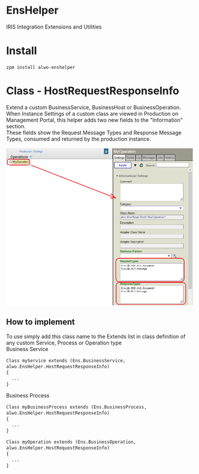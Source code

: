# EnsHelper
IRIS Integration Extensions and Utilities 

# Install
```
zpm install alwo-enshelper
```

# Class - HostRequestResponseInfo
Extend a custom BusinessService, BusinessHost or BusinessOperation.<br/>
When Instance Settings of a custom class are viewed in Production on Management Portal, this helper adds two new fields to the "Information" section.<br/>
These fields show the Request Message Types and Response Message Types, consumed and returned by the production instance.

![Image Show Request Response Types](/img/HostRequestResponseInfo.png)

## How to implement
To use simply add this class name to the Extends list in class definition of any custom Service, Process or Operation type<br/>
Business Service
```objectScript
Class myService extends (Ens.BusinessService, alwo.EnsHelper.HostRequestResponseInfo)
{
  ...
}
```
Business Process
```objectScript
Class myBusinessProcess extends (Ens.BusinessProcess, alwo.EnsHelper.HostRequestResponseInfo)
{
  ...
}
```

```objectScript
Class myOperation extends (Ens.BusinessOperation, alwo.EnsHelper.HostRequestResponseInfo)
{
  ...
}
```

